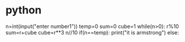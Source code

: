 # python
n=int(input("enter number1"))
temp=0
sum=0
cube=1
while(n>0):
  r%10
  sum=r+cube
  cube=r**3
  n//10
if(n==temp):
  print("it is armstrong")
else:
  
